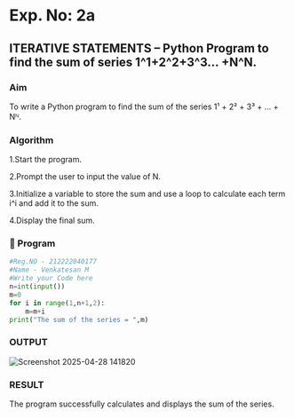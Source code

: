 # Exp. No: 2a  
## ITERATIVE STATEMENTS – Python Program to find the sum of series 1^1+2^2+3^3... +N^N.
###  Aim
To write a Python program to find the sum of the series 1¹ + 2² + 3³ + ... + Nᴺ.


###  Algorithm
1.Start the program.

2.Prompt the user to input the value of N.

3.Initialize a variable to store the sum and use a loop to calculate each term i^i and add it to the sum.

4.Display the final sum.


### 🧾 Program

```python
#Reg.NO - 212222040177
#Name - Venkatesan M
#Write your Code here
n=int(input())
m=0
for i in range(1,n+1,2):
    m=m+i
print("The sum of the series = ",m)


```
### OUTPUT

![Screenshot 2025-04-28 141820](https://github.com/user-attachments/assets/828536e2-8314-49fb-a0f1-d3762d581b06)


### RESULT

The program successfully calculates and displays the sum of the series.
